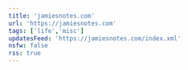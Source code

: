 ```yaml
---
title: 'jamiesnotes.com'
url: 'https://jamiesnotes.com'
tags: ['life','misc']
updatesFeed: 'https://jamiesnotes.com/index.xml'
nsfw: false
rss: true
---
```

